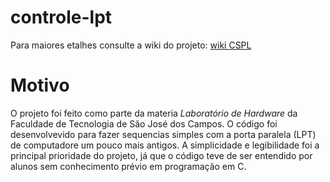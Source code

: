 # controle-lpt

Para maiores etalhes consulte a wiki do projeto:
[wiki CSPL](https://github.com/alexNeto/controle-lpt/wiki)

# Motivo

O projeto foi feito como parte da materia *Laboratório de Hardware* da Faculdade de Tecnologia de São José dos Campos. O código foi desenvolvevido para fazer sequencias simples com a porta paralela (LPT) de computadore um pouco mais antigos.
A simplicidade e legibilidade foi a principal prioridade do projeto, já que o código teve de ser entendido por alunos sem conhecimento prévio em programação em C.

